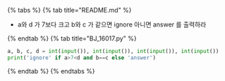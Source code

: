 {% tabs %}
{% tab title="README.md" %}

* a와 d 가 7보다 크고 b와 c 가 같으면 ignore 아니면 answer 를 출력하라

{% endtab %}
{% tab title="BJ_16017.py" %}

```py
a, b, c, d = int(input()), int(input()), int(input()), int(input())
print('ignore' if a>7<d and b==c else 'answer')
```

{% endtab %}
{% endtabs %}
